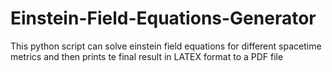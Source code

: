 # Einstein-Field-Equations-Generator
This python script can solve einstein field equations for different spacetime metrics and then prints te final result in LATEX format to a PDF file
